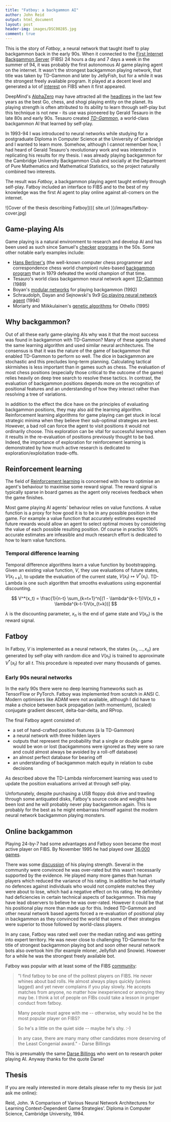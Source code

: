 ```yaml
---
title: "Fatboy: a backgammon AI"
author: John Reid
output: html_document
layout: post
header-img: images/DSC00285.jpg
comment: true
---
```


This is the story of *Fatboy*, a neural network that taught itself to play
backgammon back in the early 90s. When it connected to the [First Internet
Backgammon Server](http://www.fibs.com/) (FIBS) 24 hours a day and 7 days
a week in the summer of 94, it was probably the first autonomous AI game
playing agent on the internet. It wasn't the strongest backgammon playing
network, that title was taken by TD-Gammon and later by JellyFish, but for
a while it was the strongest freely available program. It played at a decent
level and generated a lot of
[interest](https://groups.google.com/forum/#!searchin/rec.games.backgammon/fatboy|sort:date/rec.games.backgammon/U7uYIu3wk6Q/htGTNKMWz5AJ)
on FIBS when it first appeared.

<!-- Control how much is shown as an excerpt. -->
<!--more-->

DeepMind's
[AlphaZero](https://deepmind.com/blog/article/alphazero-shedding-new-light-grand-games-chess-shogi-and-go)
may have attracted all the
[headlines](https://www.theguardian.com/sport/2018/dec/11/creative-alphazero-leads-way-chess-computers-science)
in the last few years as the best Go, chess, and shogi playing entity on the
planet. Its playing strength is often attributed to its ability to learn
through self-play but this technique is not new - its use was pioneered by
Gerald Tesauro in the late 80s and early 90s. Tesauro created
*[TD-Gammon](http://www.mitpressjournals.org/doi/10.1162/neco.1994.6.2.215)*,
a world-class backgammon AI that learned by self-play.

In 1993-94 I was introduced to neural networks while studying for
a postgraduate Diploma in Computer Science at the University of Cambridge and
I wanted to learn more. Somehow, although I cannot remember how, I had heard of
Gerald Tesauro's revolutionary work and was interested in replicating his
results for my thesis. I was already playing backgammon for the Cambridge
University Backgammon Club and socially at the Department of Pure Mathematics
and Mathematical Statistics, so the project naturally combined two interests.

The result was *Fatboy*, a backgammon playing agent taught entirely through
self-play. Fatboy included an interface to FIBS and to the best of my knowledge
was the first AI agent to play online against all-comers on the internet.

![Cover of the thesis describing Fatboy]({{ site.url }}/images/fatboy-cover.jpg)

## Game-playing AIs

Game playing is a natural environment to research and develop AI and has been
used as such since Samuel's
[checker](https://ieeexplore.ieee.org/abstract/document/5392560)
[programs](https://ieeexplore.ieee.org/abstract/document/5391906) in the 50s.
Some other notable early examples include:

  - [Hans Berliner's](https://en.wikipedia.org/wiki/Hans_Berliner) (the
    well-known computer chess programmer and correspondence chess world
    champion) rules-based [backgammon
    program](http://www.sciencedirect.com/science/article/pii/0004370280900417)
    that in 1979 defeated the world champion of that time.
  - Tesauro's world class backgammon neural network agent
    [TD-Gammon](https://en.wikipedia.org/wiki/TD-Gammon) (1989)
  - Boyan's [modular
    networks](https://bkgm.com/articles/Grater/Bibliography/files/Boyan-BackgammonThesis.pdf)
    for playing backgammon (1992)
  - Schraudolph, Dayan and Sejnowski's 9x9 [Go playing neural network
    agent](http://www.gatsby.ucl.ac.uk/~dayan/papers/sds94.html) (1994)
  - Moriarty and Miikkulainen's [genetic
    algorithms](http://nn.cs.utexas.edu/downloads/papers/moriarty.discovering.pdf)
    for Othello (1995)


## Why backgammon?

Out of all these early game-playing AIs why was it that the most success was
found in backgammon with TD-Gammon? Many of these agents shared the same
learning algorithm and used similar neural architectures. The consensus is that
it was the nature of the game of backgammon that enabled TD-Gammon to perform
so well. The dice in backgammon are stochastic and this precludes long-term
planning. Calculating tactical skirmishes is less important than in games such
as chess. The evaluation of most chess positions (especially those critical to
the outcome of the game) relies heavily on deep tree search to resolve these
tactics. In contrast, the evaluation of backgammon positions depends more on
the recognition of positional features and an understanding of how they
interact rather than resolving a tree of variations.

In addition to the effect the dice have on the principles of evaluating
backgammon positions, they may also aid the learning algorithm. Reinforcement
learning algorithms for game playing can get stuck in local strategic minima
when they believe their sub-optimal strategies are best. However, a bad roll
can force the agent to visit positions it would not ordinarily choose. This
exploration can be vital for successful learning when it results in the
re-evaluation of positions previously thought to be bad. Indeed, the importance
of exploration for reinforcement learning is demonstrated by how much active
research is dedicated to exploration/exploitation trade-offs.


## Reinforcement learning

The field of [Reinforcement
learning](https://en.wikipedia.org/wiki/Reinforcement_learning) is concerned
with how to optimise an agent's behaviour to maximise some reward signal. The
reward signal is typically sparse in board games as the agent only receives
feedback when the game finishes.

Most game playing AI agents' behaviour relies on value functions. A value
function is a proxy for how good it is to be in any possible position in the
game. For example a value function that accurately estimates expected future
rewards would allow an agent to select optimal moves by considering the value
of each possible resulting position. Of course in practice 100% accurate estimates
are infeasible and much research effort is dedicated to how to learn value
functions.


### Temporal difference learning

Temporal difference algorithms learn a value function by bootstrapping. Given
an existing value function, $V$, they use evaluations of future states,
$V(x_{t+k})$, to update the evaluation of the current state, $V(x_t) \mapsto V^*(x_t)$.
TD-Lambda is one such algorithm that smooths evaluations using exponential
discounting.

$$
  V^*(x_t) = \frac{1}{n-t} \sum_{k=t+1}^n[(1 - \lambda^{k-t-1})V(x_t) + \lambda^{k-t-1}V(x_{t+k})]
$$

$\lambda$ is the discounting parameter, $x_n$ is the end of game state and
$V(x_n)$ is the reward signal.


## Fatboy

In Fatboy, $V$ is implemented as a neural network, the states $\{x_1, \dots,
x_n\}$ are generated by self-play with random dice and $V(x_t)$ is trained to
approximate $V^*(x_t)$ for all $t$. This procedure is repeated over many
thousands of games.



<!-- ### Training -->

<!-- ![Hyperparameter search]({{ site.url }}/images/fatboy-params.jpg){: width="400px" .align-center} -->


### Early 90s neural networks

In the early 90s there were no deep learning frameworks such as TensorFlow or
PyTorch. Fatboy was implemented from scratch in ANSI C. Modern optimisers like
ADAM were not available, although I did have to make a choice between back
propagation (with momentum), (scaled) conjugate gradient descent,
delta-bar-delta, and RProp.

<!-- ![Fatboy's forward propagation algorithm]({{ site.url }}/images/fatboy-forward-i.jpg){: .center-image width="400px" } -->
<!-- ![Fatboy's forward propagation algorithm]({{ site.url }}/images/fatboy-forward-ii.jpg){: .center-image width="400px" } -->

The final Fatboy agent consisted of:

  - a set of hand-crafted position features (à la TD-Gammon)
  - a neural network with three hidden layers
  - outputs that represent the probability that a single or double game would
    be won or lost (backgammons were ignored as they were so rare and could
    almost always be avoided by a roll-off database)
  - an almost perfect database for bearing off
  - an understanding of backgammon match equity in relation to cube decisions

As described above the TD-Lambda reinforcement learning was used to update
the position evaluations arrived at through self-play.

Unfortunately, despite purchasing a USB floppy disk drive and trawling through
some antiquated disks, Fatboy's source code and weights have been lost and he
will probably never play backgammon again. This is probably for the best as he
might embarrass himself against the modern neural network backgammon playing
monsters.


## Online backgammon

Playing 24-by-7 had some advantages and Fatboy soon became the most active
player on FIBS. By November 1995 he had played over [36,000
games](https://groups.google.com/forum/#!topic/rec.games.backgammon/C8KL6uF9vuU).

There was some [discussion](https://bkgm.com/rgb/rgb.cgi?view+181) of his
playing strength. Several in the community were convinced he was over-rated but
this wasn't necessarily supported by the evidence. He played many more games
than human players which reduced the variance of his rating. In addition he had
virtually no defences against individuals who would not complete matches they
were about to lose, which had a negative effect on his rating. He definitely had
deficiencies in certain technical aspects of backgammon. This may have lead observers
to believe he was over-rated. However it could be that his positional play more than
made up for this. Indeed TD-Gammon and other neural network based agents forced
a re-evaluation of positional play in backgammon as they convinced the world
that some of their strategies were superior to those followed by world-class players.

In any case, Fatboy was rated well over the median rating and was getting into
expert territory. He was never close to challenging TD-Gammon for the title of
strongest backgammon playing bot and soon other neural network bots also
overtook him (for example mloner, Jellyfish and Snowie). However for a while he
was the strongest freely available bot.

Fatboy was popular with at least some of the FIBS
[community](https://groups.google.com/forum/#!searchin/rec.games.backgammon/fatboy|sort:date/rec.games.backgammon/S4T7wmYE5Bs/BJKMz9lc8k0J):

> "I find fatboy to be one of the politest players on FIBS.  He never
> whines about bad rolls.  He almost always plays quickly (unless lagged)
> and yet never complains if you play slowly.  He accepts matches from
> anyone, no matter how inexperienced or annoying they may be.  I think
> a lot of people on FIBs could take a lesson in proper conduct from
> fatboy.

> Many people must agree with me -- otherwise, why would he be the most
> popular player on FIBS?

> So he's a little on the quiet side -- maybe he's shy.  :-)

> In any case, there are many many other candidates more deserving of the
> Least Congenial award." - Darse Billings

This is presumably the same [Darse
Billings](https://webdocs.cs.ualberta.ca/~darse/) who went on to research poker
playing AI. Anyway thanks for the quote Darse!


## Thesis

If you are really interested in more details please refer to my thesis (or just ask me online):

Reid, John. ‘A Comparison of Various Neural Network Architectures for Learning Context-Dependent Game Strategies’. Diploma in Computer Science, Cambridge University, 1994.
